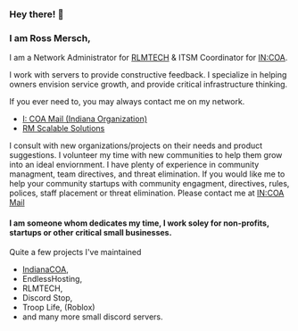 

### Hey there! 👋
### I am Ross Mersch,

I am a Network Administrator for [RLMTECH](https://rlmtech.xyz) & ITSM Coordinator for [IN:COA](https://indianacoa.com/team).

I work with servers to provide constructive feedback. I specialize in helping owners envision service growth, and provide critical infrastructure thinking. 

If you ever need to, you may always contact me on my network.

* [I: COA Mail (Indiana Organization)](mailto:ross@indianacoa.com)
* [RM Scalable Solutions](rmersch@rmscalablesolutions.com)


I consult with new organizations/projects on their needs and product suggestions. I volunteer my time with new communities to help them grow into an ideal enviornment. I have plenty of experience in community managment, team directives, and threat elimination. If you would like me to help your community startups with community engagment, directives, rules, polices, staff placement or threat elimination. Please contact me at [IN:COA Mail](mailto:ross@indianacoa.com)

#### I am someone whom dedicates my time, I work soley for non-profits, startups or other critical small businesses.


Quite a few projects I've maintained
* [IndianaCOA](https://indianacoa.com),
* EndlessHosting,
* RLMTECH,
* Discord Stop,
* Troop Life, (Roblox)
* and many more small discord servers.
